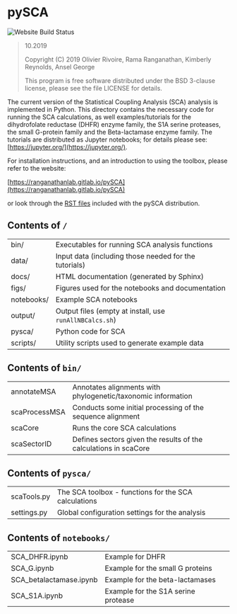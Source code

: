 # pySCA

![Website Build Status](https://gitlab.com/ranganathanlab/pySCA/badges/master/build.svg)

> 10.2019
>
> Copyright (C) 2019 Olivier Rivoire, Rama Ranganathan, Kimberly Reynolds,
> Ansel George
>
> This program is free software distributed under the BSD 3-clause license,
> please see the file LICENSE for details.

The current version of the Statistical Coupling Analysis (SCA) analysis is
implemented in Python. This directory contains the necessary code for running
the SCA calculations, as well examples/tutorials for the dihydrofolate
reductase (DHFR) enzyme family, the S1A serine proteases, the small G-protein
family and the Beta-lactamase enzyme family. The tutorials are distributed as
Jupyter notebooks; for details please see:
[https://jupyter.org/](https://jupyter.org/).

For installation instructions, and an introduction to using the toolbox, please
refer to the website:

[https://ranganathanlab.gitlab.io/pySCA](https://ranganathanlab.gitlab.io/pySCA)

or look through the [RST files](docs/source) included with the pySCA
distribution.

## Contents of `/`

|            |                                                         |
| :---       | :---                                                    |
| bin/       | Executables for running SCA analysis functions          |
| data/      | Input data (including those needed for the tutorials)   |
| docs/      | HTML documentation (generated by Sphinx)                |
| figs/      | Figures used for the notebooks and documentation        |
| notebooks/ | Example SCA notebooks                                   |
| output/    | Output files (empty at install, use `runAllNBCalcs.sh`) |
| pysca/     | Python code for SCA                                     |
| scripts/   | Utility scripts used to generate example data           |

## Contents of `bin/`

|               |                                                                  |
| :---          | :---                                                             |
| annotateMSA   | Annotates alignments with phylogenetic/taxonomic information     |
| scaProcessMSA | Conducts some initial processing of the sequence alignment       |
| scaCore       | Runs the core SCA calculations                                   |
| scaSectorID   | Defines sectors given the results of the calculations in scaCore |

## Contents of `pysca/`

|             |                                                      |
| :---        | :---                                                 |
| scaTools.py | The SCA toolbox - functions for the SCA calculations |
| settings.py | Global configuration settings for the analysis       |

## Contents of `notebooks/`

|                         |                                     |
| :---                    | :---                                |
| SCA_DHFR.ipynb          | Example for DHFR                    |
| SCA_G.ipynb             | Example for the small G proteins    |
| SCA_betalactamase.ipynb | Example for the beta-lactamases     |
| SCA_S1A.ipynb           | Example for the S1A serine protease |
